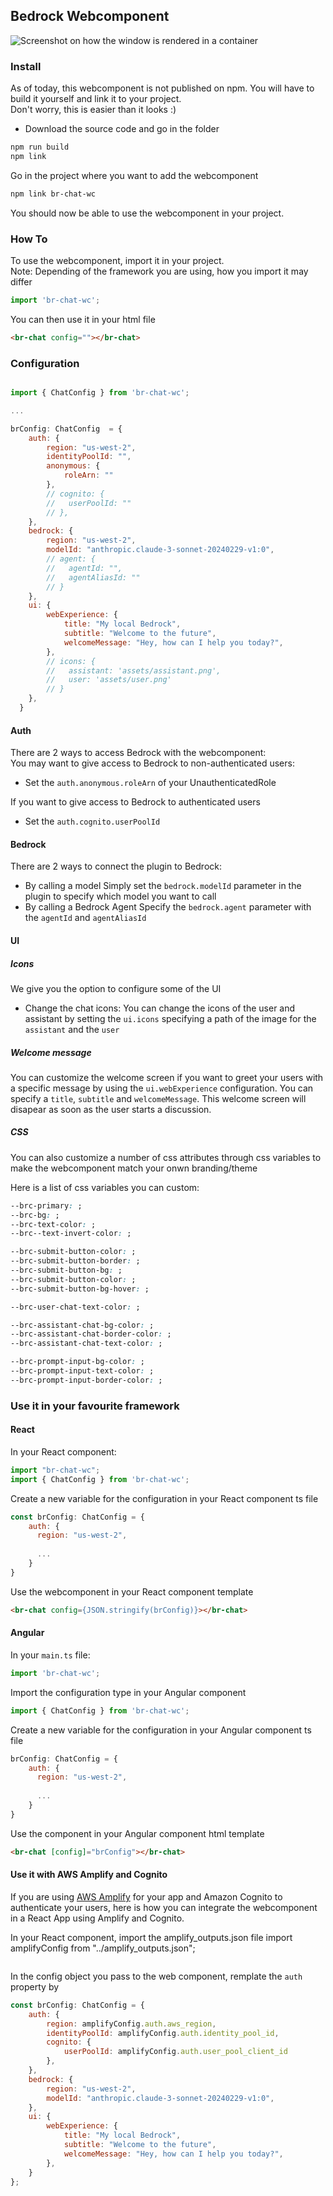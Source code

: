 ## Bedrock Webcomponent

![Screenshot on how the window is rendered in a container](./public/screenshot-welcome.png)

### Install
As of today, this webcomponent is not published on npm. You will have to build it yourself and link it to your project.  
Don't worry, this is easier than it looks :) 
- Download the source code and go in the folder
```bash
npm run build
npm link
```
Go in the project where you want to add the webcomponent
```bash
npm link br-chat-wc
```

You should now be able to use the webcomponent in your project.

### How To

To use the webcomponent, import it in your project.  
Note: Depending of the framework you are using, how you import it may differ
```javascript
import 'br-chat-wc';
```

You can then use it in your html file
```html
<br-chat config=""></br-chat>
```

### Configuration

```javascript

import { ChatConfig } from 'br-chat-wc';

...

brConfig: ChatConfig  = {
    auth: {
        region: "us-west-2",
        identityPoolId: "",
        anonymous: {
            roleArn: ""
        },
        // cognito: {
        //   userPoolId: ""
        // },
    },
    bedrock: {
        region: "us-west-2",
        modelId: "anthropic.claude-3-sonnet-20240229-v1:0",
        // agent: {
        //   agentId: "",
        //   agentAliasId: ""
        // }
    },
    ui: {
        webExperience: {
            title: "My local Bedrock",
            subtitle: "Welcome to the future",
            welcomeMessage: "Hey, how can I help you today?",
        },
        // icons: {
        //   assistant: 'assets/assistant.png',
        //   user: 'assets/user.png'
        // }
    },
  }
```
#### Auth
There are 2 ways to access Bedrock with the webcomponent:  
You may want to give access to Bedrock to non-authenticated users:
- Set the `auth.anonymous.roleArn` of your UnauthenticatedRole  

If you want to give access to Bedrock to authenticated users
- Set the `auth.cognito.userPoolId`

#### Bedrock
There are 2 ways to connect the plugin to Bedrock:
- By calling a model
Simply set the `bedrock.modelId` parameter in the plugin to specify which model you want to call
- By calling a Bedrock Agent
Specify the `bedrock.agent` parameter with the `agentId` and `agentAliasId`

#### UI

##### Icons
We give you the option to configure some of the UI
- Change the chat icons:
You can change the icons of the user and assistant by setting the `ui.icons` specifying a path of the image for the `assistant` and the `user`  

##### Welcome message
You can customize the welcome screen if you want to greet your users with a specific message by using the `ui.webExperience` configuration. You can specify a `title`, `subtitle` and `welcomeMessage`.
This welcome screen will disapear as soon as the user starts a discussion.

##### CSS
You can also customize a number of css attributes through css variables to make the webcomponent match your onwn branding/theme

Here is a list of css variables you can custom:
```css
--brc-primary: ;
--brc-bg: ;
--brc-text-color: ;
--brc--text-invert-color: ;

--brc-submit-button-color: ;
--brc-submit-button-border: ;
--brc-submit-button-bg: ;
--brc-submit-button-color: ;
--brc-submit-button-bg-hover: ;

--brc-user-chat-text-color: ;

--brc-assistant-chat-bg-color: ;
--brc-assistant-chat-border-color: ;
--brc-assistant-chat-text-color: ;

--brc-prompt-input-bg-color: ;
--brc-prompt-input-text-color: ;
--brc-prompt-input-border-color: ;
```

### Use it in your favourite framework

#### React
In your React component:
```javascript
import "br-chat-wc";
import { ChatConfig } from 'br-chat-wc';
```

Create a new variable for the configuration in your React component ts file
```javascript
const brConfig: ChatConfig = {
    auth: {
      region: "us-west-2",
    
      ...
    }
}
```

Use the webcomponent in your React component template
```html
<br-chat config={JSON.stringify(brConfig)}></br-chat>
```

#### Angular
In your `main.ts` file:
```javascript
import 'br-chat-wc';
```

Import the configuration type in your Angular component
```javascript
import { ChatConfig } from 'br-chat-wc';
```

Create a new variable for the configuration in your Angular component ts file
```javascript
brConfig: ChatConfig = {
    auth: {
      region: "us-west-2",
    
      ...
    }
}
```

Use the component in your Angular component html template
```html
<br-chat [config]="brConfig"></br-chat>
```


#### Use it with AWS Amplify and Cognito
If you are using <a href="https://aws.amazon.com/amplify/" target="_blank">AWS Amplify</a> for your app and Amazon Cognito to authenticate your users, here is how you can integrate the webcomponent in a React App using Amplify and Cognito.  

In your React component, import the amplify_outputs.json file
import amplifyConfig from "../amplify_outputs.json";
```javascript
```

In the config object you pass to the web component, remplate the `auth` property by
```javascript
const brConfig: ChatConfig = {
    auth: {
        region: amplifyConfig.auth.aws_region,
        identityPoolId: amplifyConfig.auth.identity_pool_id,
        cognito: {
            userPoolId: amplifyConfig.auth.user_pool_client_id
        },
    },
    bedrock: {
        region: "us-west-2",
        modelId: "anthropic.claude-3-sonnet-20240229-v1:0",
    },
    ui: {
        webExperience: {
            title: "My local Bedrock",
            subtitle: "Welcome to the future",
            welcomeMessage: "Hey, how can I help you today?",
        },
    }
};
```